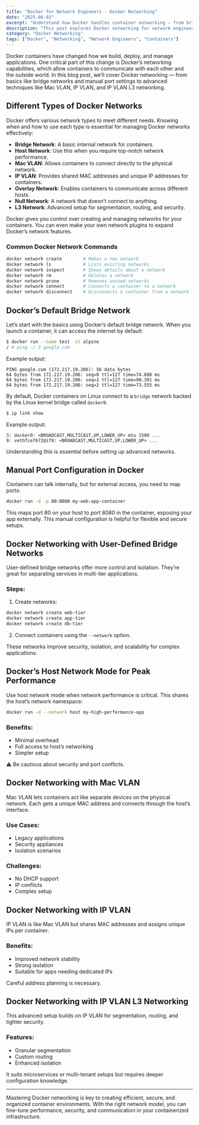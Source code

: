 ```yaml
---
title: "Docker for Network Engineers - Docker Networking"
date: "2025-06-03"
excerpt: "Understand how Docker handles container networking — from bridge and host modes to Mac VLAN, IP VLAN, and advanced L3 setups — all tailored for network engineers."
description: "This post explores Docker networking for network engineers, covering default bridge networks, port mapping, custom networks, host mode, and advanced configurations like Mac VLAN and IP VLAN. Learn when and how to apply each to optimize container communication and isolation."
category: "Docker Networking"
tags: ["Docker", "Networking", "Network Engineers", "Containers"]
---
```


Docker containers have changed how we build, deploy, and manage applications. One critical part of this change is Docker’s networking capabilities, which allow containers to communicate with each other and the outside world. In this blog post, we’ll cover Docker networking — from basics like bridge networks and manual port settings to advanced techniques like Mac VLAN, IP VLAN, and IP VLAN L3 networking.

## Different Types of Docker Networks

Docker offers various network types to meet different needs. Knowing when and how to use each type is essential for managing Docker networks effectively:

- **Bridge Network**: A basic internal network for containers.
- **Host Network**: Use this when you require top-notch network performance.
- **Mac VLAN**: Allows containers to connect directly to the physical network.
- **IP VLAN**: Provides shared MAC addresses and unique IP addresses for containers.
- **Overlay Network**: Enables containers to communicate across different hosts.
- **Null Network**: A network that doesn’t connect to anything.
- **L3 Network**: Advanced setup for segmentation, routing, and security.

Docker gives you control over creating and managing networks for your containers. You can even make your own network plugins to expand Docker’s network features.

### Common Docker Network Commands

```bash
docker network create        # Makes a new network
docker network ls            # Lists existing networks
docker network inspect       # Shows details about a network
docker network rm            # Deletes a network
docker network prune         # Removes unused networks
docker network connect       # Connects a container to a network
docker network disconnect    # Disconnects a container from a network
````

## Docker’s Default Bridge Network

Let’s start with the basics using Docker’s default bridge network. When you launch a container, it can access the internet by default:

```bash
$ docker run --name test -it alpine
/ # ping -c 3 google.com
```

Example output:

```
PING google.com (172.217.19.206): 56 data bytes
64 bytes from 172.217.19.206: seq=0 ttl=127 time=74.688 ms
64 bytes from 172.217.19.206: seq=1 ttl=127 time=90.391 ms
64 bytes from 172.217.19.206: seq=2 ttl=127 time=73.555 ms
```

By default, Docker containers on Linux connect to a `bridge` network backed by the Linux kernel bridge called `docker0`.

```bash
$ ip link show
```

Example output:

```
3: docker0: <BROADCAST,MULTICAST,UP,LOWER_UP> mtu 1500 ...
9: vethfce7672@if8: <BROADCAST,MULTICAST,UP,LOWER_UP> ...
```

Understanding this is essential before setting up advanced networks.

## Manual Port Configuration in Docker

Containers can talk internally, but for external access, you need to map ports:

```bash
docker run -d -p 80:8080 my-web-app-container
```

This maps port 80 on your host to port 8080 in the container, exposing your app externally. This manual configuration is helpful for flexible and secure setups.

## Docker Networking with User-Defined Bridge Networks

User-defined bridge networks offer more control and isolation. They’re great for separating services in multi-tier applications.

### Steps:

1. Create networks:

```bash
docker network create web-tier
docker network create app-tier
docker network create db-tier
```

2. Connect containers using the `--network` option.

These networks improve security, isolation, and scalability for complex applications.

## Docker’s Host Network Mode for Peak Performance

Use host network mode when network performance is critical. This shares the host’s network namespace:

```bash
docker run -d --network host my-high-performance-app
```

### Benefits:

* Minimal overhead
* Full access to host’s networking
* Simpler setup

⚠️ Be cautious about security and port conflicts.

## Docker Networking with Mac VLAN

Mac VLAN lets containers act like separate devices on the physical network. Each gets a unique MAC address and connects through the host’s interface.

### Use Cases:

* Legacy applications
* Security appliances
* Isolation scenarios

### Challenges:

* No DHCP support
* IP conflicts
* Complex setup

## Docker Networking with IP VLAN

IP VLAN is like Mac VLAN but shares MAC addresses and assigns unique IPs per container.

### Benefits:

* Improved network stability
* Strong isolation
* Suitable for apps needing dedicated IPs

Careful address planning is necessary.

## Docker Networking with IP VLAN L3 Networking

This advanced setup builds on IP VLAN for segmentation, routing, and tighter security.

### Features:

* Granular segmentation
* Custom routing
* Enhanced isolation

It suits microservices or multi-tenant setups but requires deeper configuration knowledge.

---

Mastering Docker networking is key to creating efficient, secure, and organized container environments. With the right network model, you can fine-tune performance, security, and communication in your containerized infrastructure.
